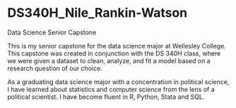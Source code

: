 # DS340H_Nile_Rankin-Watson
Data Science Senior Capstone

This is my senior capstone for the data science major at Wellesley College. This capstone was created in conjunction with the DS 340H class, where we were given a dataset to clean, analyze, and fit a model based on a research question of our choice. 

As a graduating data science major with a concentration in political science, I have learned about statistics and computer science from the lens of a political scientist. I have become fluent in R, Python, Stata and SQL.
